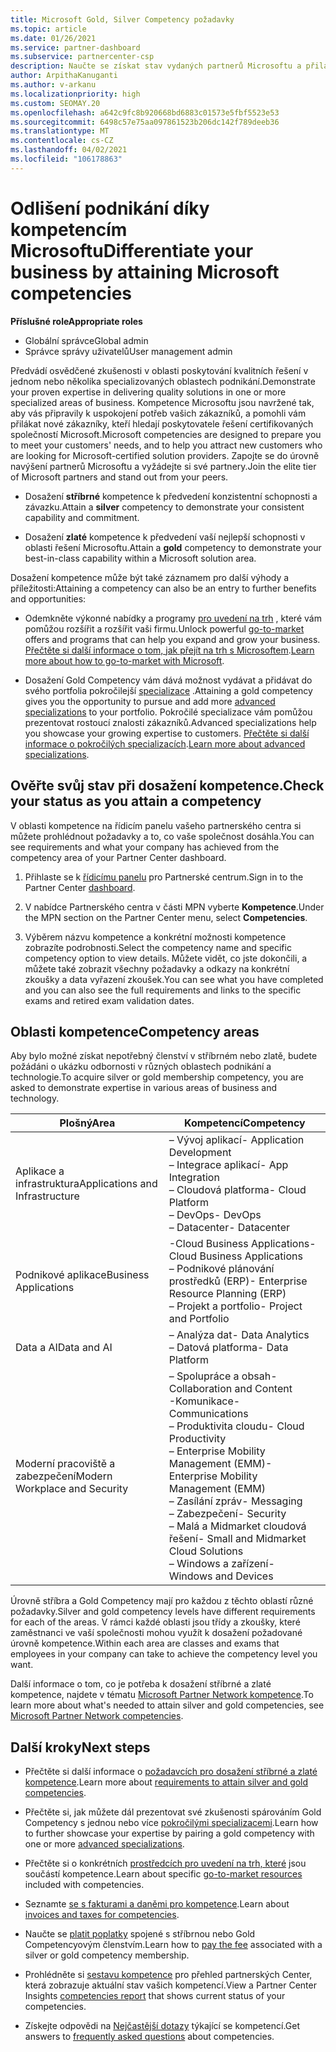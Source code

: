 ```yaml
---
title: Microsoft Gold, Silver Competency požadavky
ms.topic: article
ms.date: 01/26/2021
ms.service: partner-dashboard
ms.subservice: partnercenter-csp
description: Naučte se získat stav vydaných partnerů Microsoftu a přilákat nové zákazníky pomocí požadavků na kompetenci a získat tak zlato a stříbrné úrovně členství.
author: ArpithaKanuganti
ms.author: v-arkanu
ms.localizationpriority: high
ms.custom: SEOMAY.20
ms.openlocfilehash: a642c9fc8b920668bd6883c01573e5fbf5523e53
ms.sourcegitcommit: 6498c57e75aa097861523b206dc142f789deeb36
ms.translationtype: MT
ms.contentlocale: cs-CZ
ms.lasthandoff: 04/02/2021
ms.locfileid: "106178863"
---
```

# <a name="differentiate-your-business-by-attaining-microsoft-competencies"></a><span data-ttu-id="5f3ca-103">Odlišení podnikání díky kompetencím Microsoftu</span><span class="sxs-lookup"><span data-stu-id="5f3ca-103">Differentiate your business by attaining Microsoft competencies</span></span>

<span data-ttu-id="5f3ca-104">**Příslušné role**</span><span class="sxs-lookup"><span data-stu-id="5f3ca-104">**Appropriate roles**</span></span>

- <span data-ttu-id="5f3ca-105">Globální správce</span><span class="sxs-lookup"><span data-stu-id="5f3ca-105">Global admin</span></span>
- <span data-ttu-id="5f3ca-106">Správce správy uživatelů</span><span class="sxs-lookup"><span data-stu-id="5f3ca-106">User management admin</span></span>

<span data-ttu-id="5f3ca-107">Předvádí osvědčené zkušenosti v oblasti poskytování kvalitních řešení v jednom nebo několika specializovaných oblastech podnikání.</span><span class="sxs-lookup"><span data-stu-id="5f3ca-107">Demonstrate your proven expertise in delivering quality solutions in one or more specialized areas of business.</span></span> <span data-ttu-id="5f3ca-108">Kompetence Microsoftu jsou navržené tak, aby vás připravily k uspokojení potřeb vašich zákazníků, a pomohli vám přilákat nové zákazníky, kteří hledají poskytovatele řešení certifikovaných společností Microsoft.</span><span class="sxs-lookup"><span data-stu-id="5f3ca-108">Microsoft competencies are designed to prepare you to meet your customers' needs, and to help you attract new customers who are looking for Microsoft-certified solution providers.</span></span> <span data-ttu-id="5f3ca-109">Zapojte se do úrovně navýšení partnerů Microsoftu a vyžádejte si své partnery.</span><span class="sxs-lookup"><span data-stu-id="5f3ca-109">Join the elite tier of Microsoft partners and stand out from your peers.</span></span>

- <span data-ttu-id="5f3ca-110">Dosažení **stříbrné** kompetence k předvedení konzistentní schopnosti a závazku.</span><span class="sxs-lookup"><span data-stu-id="5f3ca-110">Attain a **silver** competency to demonstrate your consistent capability and commitment.</span></span>

- <span data-ttu-id="5f3ca-111">Dosažení **zlaté** kompetence k předvedení vaší nejlepší schopnosti v oblasti řešení Microsoftu.</span><span class="sxs-lookup"><span data-stu-id="5f3ca-111">Attain a **gold** competency to demonstrate your best-in-class capability within a Microsoft solution area.</span></span>

<span data-ttu-id="5f3ca-112">Dosažení kompetence může být také záznamem pro další výhody a příležitosti:</span><span class="sxs-lookup"><span data-stu-id="5f3ca-112">Attaining a competency can also be an entry to further benefits and opportunities:</span></span>

- <span data-ttu-id="5f3ca-113">Odemkněte výkonné nabídky a programy [pro uvedení na trh](mpn-learn-about-go-to-market-benefits.md) , které vám pomůžou rozšířit a rozšířit vaši firmu.</span><span class="sxs-lookup"><span data-stu-id="5f3ca-113">Unlock powerful [go-to-market](mpn-learn-about-go-to-market-benefits.md) offers and programs that can help you expand and grow your business.</span></span> <span data-ttu-id="5f3ca-114">[Přečtěte si další informace o tom, jak přejít na trh s Microsoftem](https://partner.microsoft.com/solutions/go-to-market).</span><span class="sxs-lookup"><span data-stu-id="5f3ca-114">[Learn more about how to go-to-market with Microsoft](https://partner.microsoft.com/solutions/go-to-market).</span></span>

- <span data-ttu-id="5f3ca-115">Dosažení Gold Competency vám dává možnost vydávat a přidávat do svého portfolia pokročilejší [specializace](advanced-specializations.md) .</span><span class="sxs-lookup"><span data-stu-id="5f3ca-115">Attaining a gold competency gives you the opportunity to pursue and add more [advanced specializations](advanced-specializations.md) to your portfolio.</span></span> <span data-ttu-id="5f3ca-116">Pokročilé specializace vám pomůžou prezentovat rostoucí znalosti zákazníků.</span><span class="sxs-lookup"><span data-stu-id="5f3ca-116">Advanced specializations help you showcase your growing expertise to customers.</span></span> <span data-ttu-id="5f3ca-117">[Přečtěte si další informace o pokročilých specializacích](https://partner.microsoft.com/membership/advanced-specialization).</span><span class="sxs-lookup"><span data-stu-id="5f3ca-117">[Learn more about advanced specializations](https://partner.microsoft.com/membership/advanced-specialization).</span></span>

## <a name="check-your-status-as-you-attain-a-competency"></a><span data-ttu-id="5f3ca-118">Ověřte svůj stav při dosažení kompetence.</span><span class="sxs-lookup"><span data-stu-id="5f3ca-118">Check your status as you attain a competency</span></span>

<span data-ttu-id="5f3ca-119">V oblasti kompetence na řídicím panelu vašeho partnerského centra si můžete prohlédnout požadavky a to, co vaše společnost dosáhla.</span><span class="sxs-lookup"><span data-stu-id="5f3ca-119">You can see requirements and what your company has achieved from the competency area of your Partner Center dashboard.</span></span>

1. <span data-ttu-id="5f3ca-120">Přihlaste se k [řídicímu panelu](https://partner.microsoft.com/dashboard/home) pro Partnerské centrum.</span><span class="sxs-lookup"><span data-stu-id="5f3ca-120">Sign in to the Partner Center [dashboard](https://partner.microsoft.com/dashboard/home).</span></span>

2. <span data-ttu-id="5f3ca-121">V nabídce Partnerského centra v části MPN vyberte **Kompetence**.</span><span class="sxs-lookup"><span data-stu-id="5f3ca-121">Under the MPN section on the Partner Center menu, select **Competencies**.</span></span>

3. <span data-ttu-id="5f3ca-122">Výběrem názvu kompetence a konkrétní možnosti kompetence zobrazíte podrobnosti.</span><span class="sxs-lookup"><span data-stu-id="5f3ca-122">Select the competency name and specific competency option to view details.</span></span> <span data-ttu-id="5f3ca-123">Můžete vidět, co jste dokončili, a můžete také zobrazit všechny požadavky a odkazy na konkrétní zkoušky a data vyřazení zkoušek.</span><span class="sxs-lookup"><span data-stu-id="5f3ca-123">You can see what you have completed and you can also see the full requirements and links to the specific exams and retired exam validation dates.</span></span>

## <a name="competency-areas"></a><span data-ttu-id="5f3ca-124">Oblasti kompetence</span><span class="sxs-lookup"><span data-stu-id="5f3ca-124">Competency areas</span></span>

<span data-ttu-id="5f3ca-125">Aby bylo možné získat nepotřebný členství v stříbrném nebo zlatě, budete požádáni o ukázku odbornosti v různých oblastech podnikání a technologie.</span><span class="sxs-lookup"><span data-stu-id="5f3ca-125">To acquire silver or gold membership competency, you are asked to demonstrate expertise in various areas of business and technology.</span></span>

|<span data-ttu-id="5f3ca-126">**Plošný**</span><span class="sxs-lookup"><span data-stu-id="5f3ca-126">**Area**</span></span>            |<span data-ttu-id="5f3ca-127">**Kompetencí**</span><span class="sxs-lookup"><span data-stu-id="5f3ca-127">**Competency**</span></span>                    |
|--------------------|--------------------------------|
|<span data-ttu-id="5f3ca-128">Aplikace a infrastruktura</span><span class="sxs-lookup"><span data-stu-id="5f3ca-128">Applications and Infrastructure</span></span>| <span data-ttu-id="5f3ca-129">– Vývoj aplikací</span><span class="sxs-lookup"><span data-stu-id="5f3ca-129">- Application Development</span></span><br/> <span data-ttu-id="5f3ca-130">– Integrace aplikací</span><span class="sxs-lookup"><span data-stu-id="5f3ca-130">- App Integration</span></span><br/> <span data-ttu-id="5f3ca-131">– Cloudová platforma</span><span class="sxs-lookup"><span data-stu-id="5f3ca-131">- Cloud Platform</span></span><br/> <span data-ttu-id="5f3ca-132">– DevOps</span><span class="sxs-lookup"><span data-stu-id="5f3ca-132">- DevOps</span></span><br/> <span data-ttu-id="5f3ca-133">– Datacenter</span><span class="sxs-lookup"><span data-stu-id="5f3ca-133">- Datacenter</span></span> |
|<span data-ttu-id="5f3ca-134">Podnikové aplikace</span><span class="sxs-lookup"><span data-stu-id="5f3ca-134">Business Applications</span></span> | <span data-ttu-id="5f3ca-135">-Cloud Business Applications</span><span class="sxs-lookup"><span data-stu-id="5f3ca-135">- Cloud Business Applications</span></span></br> <span data-ttu-id="5f3ca-136">– Podnikové plánování prostředků (ERP)</span><span class="sxs-lookup"><span data-stu-id="5f3ca-136">- Enterprise Resource Planning (ERP)</span></span></br> <span data-ttu-id="5f3ca-137">– Projekt a portfolio</span><span class="sxs-lookup"><span data-stu-id="5f3ca-137">- Project and Portfolio</span></span> |
|<span data-ttu-id="5f3ca-138">Data a AI</span><span class="sxs-lookup"><span data-stu-id="5f3ca-138">Data and AI</span></span>| <span data-ttu-id="5f3ca-139">– Analýza dat</span><span class="sxs-lookup"><span data-stu-id="5f3ca-139">- Data Analytics</span></span><br/> <span data-ttu-id="5f3ca-140">– Datová platforma</span><span class="sxs-lookup"><span data-stu-id="5f3ca-140">- Data Platform</span></span> |
|<span data-ttu-id="5f3ca-141">Moderní pracoviště a zabezpečení</span><span class="sxs-lookup"><span data-stu-id="5f3ca-141">Modern Workplace and Security</span></span> | <span data-ttu-id="5f3ca-142">– Spolupráce a obsah</span><span class="sxs-lookup"><span data-stu-id="5f3ca-142">- Collaboration and Content</span></span><br/> <span data-ttu-id="5f3ca-143">-Komunikace</span><span class="sxs-lookup"><span data-stu-id="5f3ca-143">- Communications</span></span><br/> <span data-ttu-id="5f3ca-144">– Produktivita cloudu</span><span class="sxs-lookup"><span data-stu-id="5f3ca-144">- Cloud Productivity</span></span><br/> <span data-ttu-id="5f3ca-145">– Enterprise Mobility Management (EMM)</span><span class="sxs-lookup"><span data-stu-id="5f3ca-145">- Enterprise Mobility Management (EMM)</span></span><br/> <span data-ttu-id="5f3ca-146">– Zasílání zpráv</span><span class="sxs-lookup"><span data-stu-id="5f3ca-146">- Messaging</span></span><br/> <span data-ttu-id="5f3ca-147">– Zabezpečení</span><span class="sxs-lookup"><span data-stu-id="5f3ca-147">- Security</span></span><br/> <span data-ttu-id="5f3ca-148">– Malá a Midmarket cloudová řešení</span><span class="sxs-lookup"><span data-stu-id="5f3ca-148">- Small and Midmarket Cloud Solutions</span></span><br/> <span data-ttu-id="5f3ca-149">– Windows a zařízení</span><span class="sxs-lookup"><span data-stu-id="5f3ca-149">- Windows and Devices</span></span> |

<span data-ttu-id="5f3ca-150">Úrovně stříbra a Gold Competency mají pro každou z těchto oblastí různé požadavky.</span><span class="sxs-lookup"><span data-stu-id="5f3ca-150">Silver and gold competency levels have different requirements for each of the areas.</span></span> <span data-ttu-id="5f3ca-151">V rámci každé oblasti jsou třídy a zkoušky, které zaměstnanci ve vaší společnosti mohou využít k dosažení požadované úrovně kompetence.</span><span class="sxs-lookup"><span data-stu-id="5f3ca-151">Within each area are classes and exams that employees in your company can take to achieve the competency level you want.</span></span> 

<span data-ttu-id="5f3ca-152">Další informace o tom, co je potřeba k dosažení stříbrné a zlaté kompetence, najdete v tématu [Microsoft Partner Network kompetence](https://partner.microsoft.com/membership/competencies).</span><span class="sxs-lookup"><span data-stu-id="5f3ca-152">To learn more about what's needed to attain silver and gold competencies, see [Microsoft Partner Network competencies](https://partner.microsoft.com/membership/competencies).</span></span>

## <a name="next-steps"></a><span data-ttu-id="5f3ca-153">Další kroky</span><span class="sxs-lookup"><span data-stu-id="5f3ca-153">Next steps</span></span>

- <span data-ttu-id="5f3ca-154">Přečtěte si další informace o [požadavcích pro dosažení stříbrné a zlaté kompetence](https://partner.microsoft.com/membership/competencies).</span><span class="sxs-lookup"><span data-stu-id="5f3ca-154">Learn more about [requirements to attain silver and gold competencies](https://partner.microsoft.com/membership/competencies).</span></span>

- <span data-ttu-id="5f3ca-155">Přečtěte si, jak můžete dál prezentovat své zkušenosti spárováním Gold Competency s jednou nebo více [pokročilými specializacemi](advanced-specializations.md).</span><span class="sxs-lookup"><span data-stu-id="5f3ca-155">Learn how to further showcase your expertise by pairing a gold competency with one or more [advanced specializations](advanced-specializations.md).</span></span>

- <span data-ttu-id="5f3ca-156">Přečtěte si o konkrétních [prostředcích pro uvedení na trh, které](mpn-learn-about-go-to-market-benefits.md) jsou součástí kompetence.</span><span class="sxs-lookup"><span data-stu-id="5f3ca-156">Learn about specific [go-to-market resources](mpn-learn-about-go-to-market-benefits.md) included with competencies.</span></span>

- <span data-ttu-id="5f3ca-157">Seznamte [se s fakturami a daněmi pro kompetence](mpn-view-print-maps-invoice.md).</span><span class="sxs-lookup"><span data-stu-id="5f3ca-157">Learn about [invoices and taxes for competencies](mpn-view-print-maps-invoice.md).</span></span>

- <span data-ttu-id="5f3ca-158">Naučte se [platit poplatky](mpn-pay-fee-silver-gold-competency.md) spojené s stříbrnou nebo Gold Competencyovým členstvím.</span><span class="sxs-lookup"><span data-stu-id="5f3ca-158">Learn how to [pay the fee](mpn-pay-fee-silver-gold-competency.md) associated with a silver or gold competency membership.</span></span>

- <span data-ttu-id="5f3ca-159">Prohlédněte si [sestavu kompetence](pci-competencies-report.md) pro přehled partnerských Center, která zobrazuje aktuální stav vašich kompetencí.</span><span class="sxs-lookup"><span data-stu-id="5f3ca-159">View a Partner Center Insights [competencies report](pci-competencies-report.md) that shows current status of your competencies.</span></span>

- <span data-ttu-id="5f3ca-160">Získejte odpovědi na [Nejčastější dotazy](competencies-faq.md) týkající se kompetencí.</span><span class="sxs-lookup"><span data-stu-id="5f3ca-160">Get answers to [frequently asked questions](competencies-faq.md) about competencies.</span></span>
